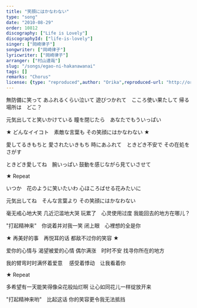 ```yaml
---
title: "笑顔にはかなわない"
type: "song"
date: "2010-08-29"
order: 10812
discography: ["Life is Lovely"]
discographyId: ["life-is-lovely"]
singer: ["岡崎律子"]
songwriter: ["岡崎律子"]
lyricwriter: ["岡崎律子"]
arranger: ["村山達哉"]
slug: "/songs/egao-ni-hakanawanai"
tags: []
remarks: "Chorus"
license: {type: "reproduced",author: "Orika",reproduced-url: "http://orikamushi.myweb.hinet.net/",reproduced-website: "織歌蟲網站"}
---
```


無防備に笑って 
あふれるくらい泣いて 
遊びつかれて　こころ使い果たして 
帰る場所は　どこ？ 

元気出してと笑いかけている 
瞳を閉じたら　あなたでもういっぱい 

★ どんなイイコト　素敵な言葉も 
その笑顔にはかなわない ★

愛してるきもちと 
愛されたいきもち 
時にあふれて　ときどき不安で 
その在処をさがす 

ときどき愛してね　腕いっぱい 
鼓動を感じながら見ていさせて 

★ Repeat 

いつか　花のように笑いたいわ 
心ほころばせる花みたいに 

元気出してね　そんな言葉より 
その笑顔にはかなわない

<!-- 翻译 -->

毫无戒心地大笑
几近氾滥地大哭
玩累了　心灵使用过度
我能回去的地方在哪儿？ 

"打起精神来"　你说着并对我一笑
闭上眼　心裡想的全是你

★ 再美好的事　再悦耳的话
都敌不过你的笑容 ★ 

爱你的心情与
渴望被爱的心情
偶尔满涨　时时不安
找寻你所在的地方

我的臂弯时时满怀着爱意　
感受着悸动　让我看着你

★ Repeat

多希望有一天能笑得像朵花般灿烂啊
让心如同花儿一样绽放开来

"打起精神来哟"　比起这话
你的笑容更令我无法抵挡
